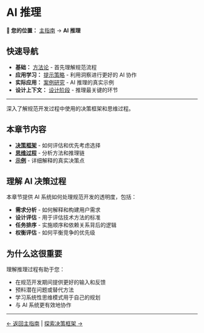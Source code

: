 # AI 推理

<!-- 导航元数据 -->
<!-- 章节：AI 推理 | 级别：概述 | 先决条件：methodology/README.md，process/README.md -->
<!-- 相关：prompting/strategies.md，examples/case-studies.md，process/design-phase.md -->

**📍 您的位置：** [主指南](../../README.md) → **AI 推理**

## 快速导航
- **基础：** [方法论](../methodology/README.md) - 首先理解规范流程
- **应用学习：** [提示策略](../prompting/strategies.md) - 利用洞察进行更好的 AI 协作
- **实际应用：** [案例研究](../examples/case-studies.md) - AI 推理的真实示例
- **设计上下文：** [设计阶段](../process/design-phase.md) - 推理最关键的环节

---

深入了解规范开发过程中使用的决策框架和思维过程。

## 本章节内容

- **[决策框架](decision-frameworks.md)** - 如何评估和优先考虑选择
- **[思维过程](thought-processes.md)** - 分析方法和推理链
- **[示例](examples.md)** - 详细解释的真实决策点

## 理解 AI 决策过程

本章节提供 AI 系统如何处理规范开发的透明度，包括：

- **需求分析** - 如何解释和构建用户需求
- **设计评估** - 用于评估技术方法的标准
- **任务排序** - 实施顺序和依赖关系背后的逻辑
- **权衡评估** - 如何平衡竞争的优先级

## 为什么这很重要

理解推理过程有助于您：
- 在规范开发期间提供更好的输入和反馈
- 预料潜在问题或替代方法
- 学习系统性思维模式用于自己的规划
- 与 AI 系统更有效地协作

---

[← 返回主指南](../../README.md) | [探索决策框架 →](decision-frameworks.md)